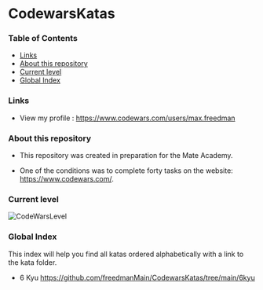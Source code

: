 # CodewarsKatas

### Table of Contents
- [Links](#links)
- [About this repository](#about-this-repository)
- [Current level](#current-level)
- [Global Index](#global-index)

### Links
- View my profile : https://www.codewars.com/users/max.freedman
### About this repository
- This repository was created in preparation for the Mate Academy. 
* One of the conditions was to complete forty tasks on the website: https://www.codewars.com/.
 
### Current level
![CodeWarsLevel](https://www.codewars.com/users/max.freedman/badges/large)

### Global Index
  This index will help you find all katas ordered alphabetically with a link to the kata folder.
  - 6 Kyu https://github.com/freedmanMain/CodewarsKatas/tree/main/6kyu
